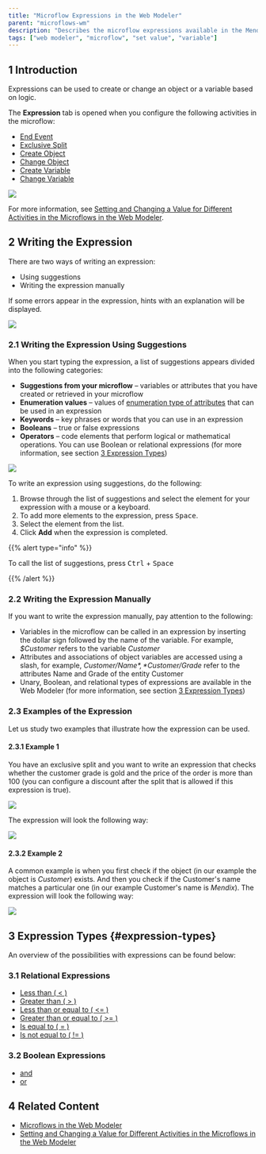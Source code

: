 ```yaml
---
title: "Microflow Expressions in the Web Modeler"
parent: "microflows-wm"
description: "Describes the microflow expressions available in the Mendix Web Modeler."
tags: ["web modeler", "microflow", "set value", "variable"]
---
```


## 1 Introduction 

Expressions can be used to create or change an object or a variable based on logic. 

The **Expression** tab is opened when you configure the following activities in the microflow:

*  [End Event](../end-event)
*  [Exclusive Split](microflows-exclusive-split-wm)
*  [Create Object](../create-object)
*  [Change Object](../change-object)
*  [Create Variable](../create-variable) 
*  [Change Variable](../change-variable)

![](attachments/microflows-expressions-wm/wm-expression-tab.png)

For more information, see [Setting and Changing a Value for Different Activities in the Microflows in the Web Modeler](microflows-setting-and-changing-value-wm).

## 2 Writing the Expression

There are two ways of writing an expression:

* Using suggestions
* Writing the expression manually

If some errors appear in the expression, hints with an explanation will be displayed. 

![](attachments/microflows-expressions-wm/wm-expression-error.png)

### 2.1 Writing the Expression Using Suggestions

When you start typing the expression, a list of suggestions appears divided into the following categories:

* **Suggestions from your microflow** – variables or attributes that you have created or retrieved in your microflow
* **Enumeration values** – values of [enumeration type of attributes](domain-models-enumeration-wm) that can be used in an expression
* **Keywords** – key phrases or words that you can use in an expression
* **Booleans** – true or false expressions
* **Operators** – code elements that perform logical or mathematical operations. You can use Boolean or relational expressions (for more information, see section [3 Expression Types](#expression-types))

![](attachments/microflows-expressions-wm/wm-expressions-list.png)

To write an expression using suggestions, do the following:

1. Browse through the list of suggestions and select the element for your expression with a mouse or a keyboard.
2. To add more elements to the expression, press <kbd>Space</kbd>.
3. Select the element from the list.
4. Click **Add** when the expression is completed.

{{% alert type="info" %}}

To call the list of suggestions, press <kbd>Ctrl</kbd> + <kbd>Space</kbd>

{{% /alert %}}

### 2.2 Writing the Expression Manually

If you want to write the expression manually, pay attention to the following:

* Variables in the microflow can be called in an expression by inserting the dollar sign followed by the name of the variable. For example, *$Customer* refers to the variable *Customer*  
* Attributes and associations of object variables are accessed using a slash, for example, *$Customer/Name*, *$Customer/Grade* refer to the attributes Name and Grade of the entity Customer 
* Unary, Boolean, and relational types of expressions are available in the Web Modeler (for more information, see section [3 Expression Types](#expression-types))

### 2.3 Examples of the Expression

Let us study two examples that illustrate how the expression can be used. 

#### 2.3.1 Example 1

You have an exclusive split and you want to write an expression that checks whether the customer grade is gold and the price of the order is more than 100 (you can configure a discount after the split that is allowed if this expression is true). 

![](attachments/microflows-expressions-wm/wm-example-excl-split.png) 

The expression will look the following way:

![](attachments/microflows-expressions-wm/wm-expression-excl-split.png)

#### 2.3.2 Example 2

A common example is when you first check if the object (in our example the object is *Customer*) exists. And then you check if the Customer's name matches a particular one (in our example Customer's name is *Mendix*). The expression will look the following way:

![](attachments/microflows-expressions-wm/wm-customer-empty-and-name-example.png)



## 3 Expression Types {#expression-types}

An overview of the possibilities with expressions can be found below:

### 3.1 Relational Expressions

* [Less than ( < )](../relational-expressions)
* [Greater than ( > )](../relational-expressions)
* [Less than or equal to ( <= )](../relational-expressions)
* [Greater than or equal to ( >= )](../relational-expressions)
* [Is equal to ( = )](../relational-expressions)
* [Is not equal to ( != )](../relational-expressions)

### 3.2 Boolean Expressions

* [and](../boolean-expressions)
* [or](../boolean-expressions)

## 4 Related Content

* [Microflows in the Web Modeler](microflows-wm)
* [Setting and Changing a Value for Different Activities in the Microflows in the Web Modeler](microflows-setting-and-changing-value-wm)
